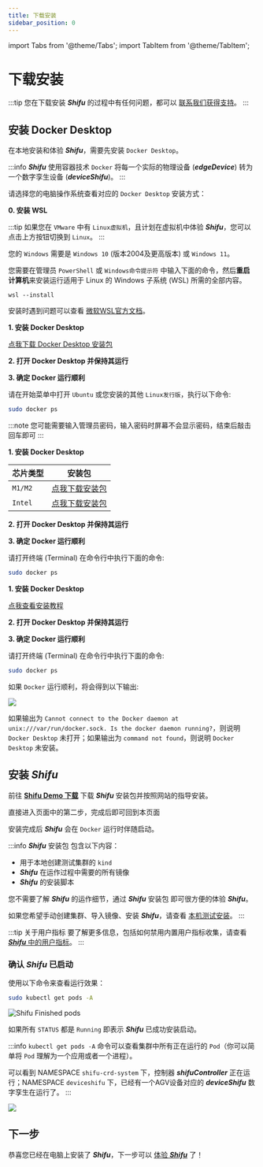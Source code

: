 ```yaml
---
title: 下载安装
sidebar_position: 0
---
```


import Tabs from '@theme/Tabs';
import TabItem from '@theme/TabItem';

# 下载安装

:::tip
您在下载安装 ***Shifu*** 的过程中有任何问题，都可以 [联系我们获得支持](community/join.md)。
:::
## 安装 Docker Desktop

在本地安装和体验 ***Shifu***，需要先安装 `Docker Desktop`。

:::info
***Shifu*** 使用容器技术 `Docker` 将每一个实际的物理设备 (***edgeDevice***) 转为一个数字孪生设备 (***deviceShifu***)。
:::

请选择您的电脑操作系统查看对应的 `Docker Desktop` 安装方式：

<Tabs groupId="operating-systems">
<TabItem value="win" label="Windows(WSL)">

**0. 安装 WSL**

:::tip
如果您在 `VMware` 中有 `Linux虚拟机`，且计划在虚拟机中体验 ***Shifu***，您可以点击上方按钮切换到 `Linux`。
:::

您的 `Windows` 需要是 `Windows 10` (版本2004及更高版本) 或 `Windows 11`。

您需要在管理员 `PowerShell` 或 `Windows命令提示符` 中输入下面的命令，然后**重启计算机**来安装运行适用于 Linux 的 Windows 子系统 (WSL) 所需的全部内容。

```
wsl --install
```

安装时遇到问题可以查看 [微软WSL官方文档](https://docs.microsoft.com/zh-cn/windows/wsl/install)。

**1. 安装 Docker Desktop**

[点我下载 Docker Desktop 安装包](https://desktop.docker.com/win/main/amd64/Docker%20Desktop%20Installer.exe)

**2. 打开 Docker Desktop 并保持其运行**

**3. 确定 Docker 运行顺利**

请在开始菜单中打开 `Ubuntu` 或您安装的其他 `Linux发行版`，执行以下命令:

```bash
sudo docker ps
```

:::note
您可能需要输入管理员密码，输入密码时屏幕不会显示密码，结束后敲击回车即可
:::

</TabItem>
<TabItem value="mac" label="macOS">

**1. 安装 Docker Desktop**

| 芯片类型 | 安装包 |
|--|--|
| `M1/M2` | [点我下载安装包](https://desktop.docker.com/mac/main/arm64/Docker.dmg) |
| `Intel` | [点我下载安装包](https://desktop.docker.com/mac/main/amd64/Docker.dmg) |

**2. 打开 Docker Desktop 并保持其运行**

**3. 确定 Docker 运行顺利**

请打开终端 (Terminal) 在命令行中执行下面的命令:

```bash
sudo docker ps
```

</TabItem>
<TabItem value="linux" label="Linux">

**1. 安装 Docker Desktop**

[点我查看安装教程](https://docs.docker.com/desktop/install/linux-install/)

**2. 打开 Docker Desktop 并保持其运行**

**3. 确定 Docker 运行顺利**

请打开终端 (Terminal) 在命令行中执行下面的命令:

```bash
sudo docker ps
```

</TabItem>
</Tabs>

如果 `Docker` 运行顺利，将会得到以下输出:  

![](images/docker_run.png)

如果输出为 `Cannot connect to the Docker daemon at unix:///var/run/docker.sock. Is the docker daemon running?`，则说明 `Docker Desktop` 未打开；如果输出为 `command not found`，则说明 `Docker Desktop` 未安装。

## 安装 ***Shifu***

前往 [**Shifu Demo 下载**](https://shifu.run/disclaimer) 下载 ***Shifu*** 安装包并按照网站的指导安装。

直接进入页面中的第二步，完成后即可回到本页面

安装完成后 ***Shifu*** 会在 `Docker` 运行时伴随启动。

:::info
***Shifu*** 安装包 包含以下内容：

- 用于本地创建测试集群的 `kind`
- ***Shifu*** 在运作过程中需要的所有镜像
- ***Shifu*** 的安装脚本

您不需要了解 ***Shifu*** 的运作细节，通过 ***Shifu*** 安装包 即可很方便的体验 ***Shifu***。

如果您希望手动创建集群、导入镜像、安装 ***Shifu***，请查看 [本机测试安装](guides/install-shifu-dev.md)。
:::

:::tip 关于用户指标
要了解更多信息，包括如何禁用内置用户指标收集，请查看[***Shifu*** 中的用户指标](../more/user-metrics.md)。
:::

### 确认 ***Shifu*** 已启动

使用以下命令来查看运行效果：

```bash
sudo kubectl get pods -A
```

![Shifu Finished pods](images/shifuFinishPods.png)

如果所有 `STATUS` 都是 `Running` 即表示 ***Shifu*** 已成功安装启动。

:::info
`kubectl get pods -A` 命令可以查看集群中所有正在运行的 `Pod`（你可以简单将 `Pod` 理解为一个应用或者一个进程）。

可以看到 NAMESPACE `shifu-crd-system` 下，控制器 ***shifuController*** 正在运行；NAMESPACE `deviceshifu` 下，已经有一个AGV设备对应的 ***deviceShifu*** 数字孪生在运行了。
:::

![](./images-cluster/cluster-1-zh.png)

## 下一步

恭喜您已经在电脑上安装了 ***Shifu***，下一步可以 [体验 ***Shifu***](./demo-try.md) 了！

